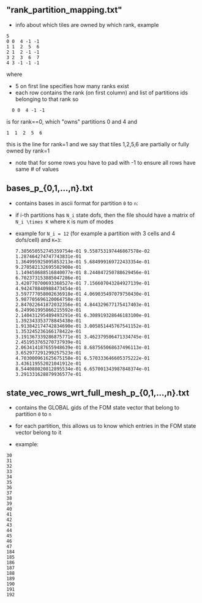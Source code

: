 
## "rank_partition_mapping.txt"

  - info about which tiles are owned by which rank, example
  ```
  5
  0 0  4 -1 -1
  1 1  2  5  6
  2 1  2 -1 -1
  3 2  3  6  7
  4 3 -1 -1 -1
  ```
  where
   - 5 on first line specifies how many ranks exist
   - each row contains the rank (on first column) and list of partitions ids belonging to that rank
   so
   ```
     0 0  4 -1 -1
   ```
   is for rank==0, which "owns" partitions 0 and 4
   and
   ```
   1  1  2  5  6
   ```
   this is the line for rank=1 and we say that tiles 1,2,5,6 are partially or fully owned by rank=1

   - note that for some rows you have to pad with -1 to ensure all rows have same # of values


## bases_p_{0,1,...,n}.txt

  - contains bases in ascii format for partition `0` to `n`:

  - if i-th partitions has `N_i` state dofs, then the file should have a matrix of `N_i \times K` where `K` is num of modes

  - example for `N_i = 12` (for example a partition with 3 cells and 4 dofs/cell) and `K=3`:
    ```
    7.385650552745359754e-01 9.558753197446867578e-02 1.287464274747743831e-01
    1.364995925095853213e-01 5.684999169722433354e-01 9.270582132695502908e-01
    1.149458688516840077e-01 8.244847250788629456e-01 6.702373153885047286e-01
    3.420770700693368527e-01 7.156607043284927139e-01 4.942478840988473454e-01
    3.597777058002636918e-01 4.069035497079750430e-01 5.987705696120064758e-01
    2.847022641872032356e-01 4.844329677175417403e-01 6.249961995866215592e-01
    2.140431295489493291e-01 6.308919328646183100e-01 1.392343353778845438e-01
    1.913842174742834690e-01 3.005851445767541152e-01 1.353245236166178422e-01
    3.191367339286875771e-01 3.462379506471334745e-01 2.451953765270737939e-01
    2.063414187655948639e-01 8.687565068637496113e-01 3.652977291299257523e-01
    4.703000961625675158e-01 6.570333646605375222e-01 3.436119552021041912e-01
    8.544088020812895534e-01 6.657001343987848374e-01 3.291331628879936577e-01
    ```

## state_vec_rows_wrt_full_mesh_p_{0,1,...,n}.txt

  - contains the GLOBAL gids of the FOM state vector that belong to partition `0` to `n`
  - for each partition, this allows us to know which entries in the FOM state vector belong to it

  - example:
  ```
  30
  31
  32
  33
  34
  35
  36
  37
  38
  39
  40
  41
  42
  43
  44
  45
  46
  47
 184
 185
 186
 187
 188
 189
 190
 191
 192
 ```
